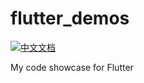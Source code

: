 # flutter_demos
[![中文文档](https://img.shields.io/badge/文档-中文-blue?style=flat-square)](README_ZH.md)

My code showcase for Flutter
